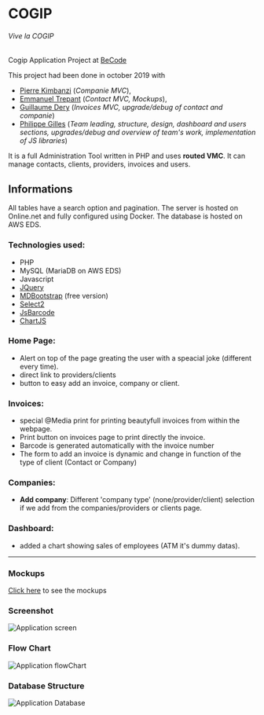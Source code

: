 # COGIP
###### Vive la COGIP

Cogip Application Project at [BeCode](https://becode.org)

This project had been done in october 2019 with
- [Pierre Kimbanzi](https://github.com/PierreKimbanziR) (*Companie MVC*),
- [Emmanuel Trepant](https://github.com/manutrepant) (*Contact MVC, Mockups*),
- [Guillaume Dery](https://github.com/GuillaumeDery98) (*Invoices MVC, upgrade/debug of contact and companie*)
- [Philippe Gilles](https://github.com/philesgilles) (*Team leading, structure, design, dashboard and users sections, upgrades/debug and overview of team's work, implementation of JS libraries*)

It is a full Administration Tool written in PHP and uses **routed VMC**.
It can manage contacts, clients, providers, invoices and users.

## Informations

All tables have a search option and pagination. 
The server is hosted on Online.net and fully configured using Docker.
The database is hosted on AWS EDS.

### Technologies used:

- PHP
- MySQL (MariaDB on AWS EDS)
- Javascript
- [JQuery](https://jquery.com)
- [MDBootstrap](https://mdbootstrap.com/) (free version)
- [Select2](https://select2.org/)
- [JsBarcode](https://lindell.me/JsBarcode/)
- [ChartJS](https://www.chartjs.org/)

### Home Page:

- Alert on top of the page greating the user with a speacial joke (different every time).
- direct link to providers/clients
- button to easy add an invoice, company or client.


### Invoices:

- special @Media print for printing beautyfull invoices from within the webpage.
- Print button on invoices page to print directly the invoice.
- Barcode is generated automatically with the invoice number
- The form to add an invoice is dynamic and change in function of the type of client (Contact or Company)

### Companies:

- **Add company**: Different 'company type' (none/provider/client) selection if we add from the companies/providers or clients page.


### Dashboard:

- added a chart showing sales of employees (ATM it's dummy datas).


***
### Mockups

[Click here](https://github.com/philesgilles/cogip/blob/master/infos/README.md) to see the mockups

### Screenshot

![Application screen](https://github.com/philesgilles/cogip/blob/master/infos/screenshot.png 'Application screen')

### Flow Chart

![Application flowChart](https://github.com/philesgilles/cogip/blob/master/infos/cogip%20flowchart.png 'Application FlowChart')

### Database Structure

![Application Database](https://github.com/philesgilles/cogip/blob/master/infos/db-chart.png 'Database')
